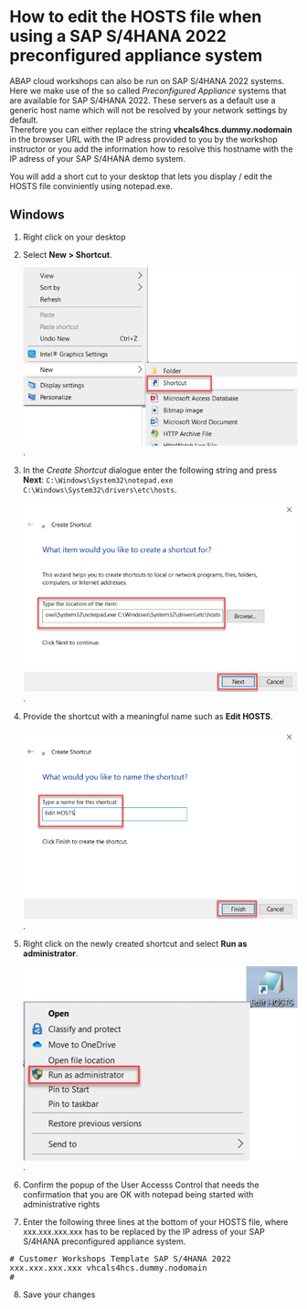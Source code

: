 # How to edit the HOSTS file when using a SAP S/4HANA 2022 preconfigured appliance system

ABAP cloud workshops can also be run on SAP S/4HANA 2022 systems. Here we make use of the so called *Preconfigured Appliance* systems that are available for SAP S/4HANA 2022.
These servers as a default use a generic host name which will not be resolved by your network settings by default.  
Therefore you can either replace the string **vhcals4hcs.dummy.nodomain** in the browser URL with the IP adress provided to you by the workshop instructor or you add the information how to resolve this hostname with the IP adress of your SAP S/4HANA demo system.

You will add a short cut to your desktop that lets you display / edit the HOSTS file conviniently using notepad.exe.   

## Windows 

1. Right click on your desktop 
2. Select **New > Shortcut**.

   ![Edit HOSTS](images/100_edit_hosts.png).

3. In the *Create Shortcut* dialogue enter the following string and press **Next**:
   `C:\Windows\System32\notepad.exe C:\Windows\System32\drivers\etc\hosts`. 
   
   ![Edit HOSTS](images/110_edit_hosts.png).
   
4. Provide the shortcut with a meaningful name such as **Edit HOSTS**.

   ![Edit HOSTS](images/120_edit_hosts.png).

5. Right click on the newly created shortcut and select **Run as administrator**.   
 
   ![Edit HOSTS](images/130_edit_hosts.png).

7. Confirm the popup of the User Accesss Control that needs the confirmation that you are OK with notepad being started with administrative rights

8. Enter the following three lines at the bottom of your HOSTS file, where xxx.xxx.xxx.xxx has to be replaced by the IP adress of your SAP S/4HANA preconfigured appliance system.

<pre>
# Customer Workshops Template SAP S/4HANA 2022
xxx.xxx.xxx.xxx vhcals4hcs.dummy.nodomain
#
</pre>

8. Save your changes 



